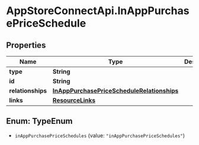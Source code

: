 # AppStoreConnectApi.InAppPurchasePriceSchedule

## Properties

Name | Type | Description | Notes
------------ | ------------- | ------------- | -------------
**type** | **String** |  | 
**id** | **String** |  | 
**relationships** | [**InAppPurchasePriceScheduleRelationships**](InAppPurchasePriceScheduleRelationships.md) |  | [optional] 
**links** | [**ResourceLinks**](ResourceLinks.md) |  | [optional] 



## Enum: TypeEnum


* `inAppPurchasePriceSchedules` (value: `"inAppPurchasePriceSchedules"`)




